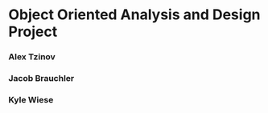 <h1> Object Oriented Analysis and Design Project </h1>
<h3> Alex Tzinov </h3>
<h3> Jacob Brauchler </h3>
<h3> Kyle Wiese </h3>


